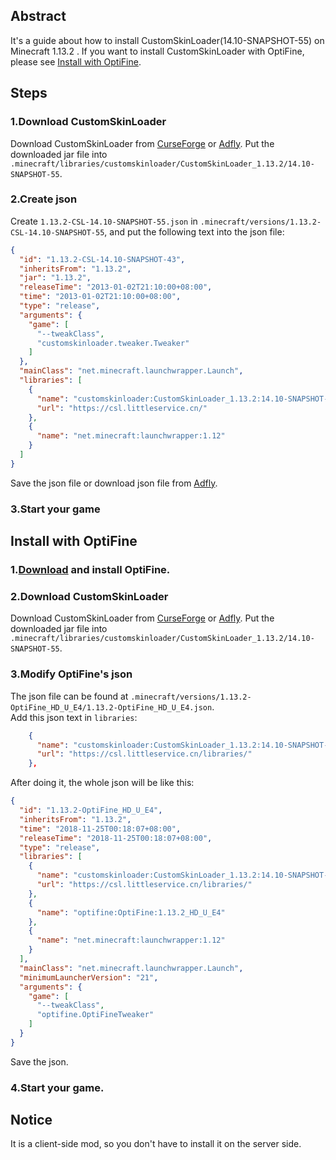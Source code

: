 ## Abstract
It's a guide about how to install CustomSkinLoader(14.10-SNAPSHOT-55) on Minecraft 1.13.2 .
If you want to install CustomSkinLoader with OptiFine, please see [Install with OptiFine](https://github.com/xfl03/MCCustomSkinLoader/wiki/1.13.2-Install-Guide#install-with-optifine).
## Steps
### 1.Download CustomSkinLoader
Download CustomSkinLoader from [CurseForge](https://minecraft.curseforge.com/projects/customskinloader/files/2634284) or [Adfly](http://stratoplot.com/3153490/csl-1132-1410-s55).
Put the downloaded jar file into `.minecraft/libraries/customskinloader/CustomSkinLoader_1.13.2/14.10-SNAPSHOT-55`.
### 2.Create json
Create `1.13.2-CSL-14.10-SNAPSHOT-55.json` in `.minecraft/versions/1.13.2-CSL-14.10-SNAPSHOT-55`, and put the following text into the json file:
```json
{
  "id": "1.13.2-CSL-14.10-SNAPSHOT-43",
  "inheritsFrom": "1.13.2",
  "jar": "1.13.2",
  "releaseTime": "2013-01-02T21:10:00+08:00",
  "time": "2013-01-02T21:10:00+08:00",
  "type": "release",
  "arguments": {
    "game": [
      "--tweakClass",
      "customskinloader.tweaker.Tweaker"
    ]
  },
  "mainClass": "net.minecraft.launchwrapper.Launch",
  "libraries": [
    {
      "name": "customskinloader:CustomSkinLoader_1.13.2:14.10-SNAPSHOT-55",
      "url": "https://csl.littleservice.cn/"
    },
    {
      "name": "net.minecraft:launchwrapper:1.12"
    }
  ]
}
```
Save the json file or download json file from [Adfly](http://stratoplot.com/5Uay).
### 3.Start your game
## Install with OptiFine
### 1.[Download](https://optifine.net/downloads) and install OptiFine.
### 2.Download CustomSkinLoader
Download CustomSkinLoader from [CurseForge](https://minecraft.curseforge.com/projects/customskinloader/files/2634284) or [Adfly](http://stratoplot.com/3153490/csl-1132-1410-s55).
Put the downloaded jar file into `.minecraft/libraries/customskinloader/CustomSkinLoader_1.13.2/14.10-SNAPSHOT-55`.
### 3.Modify OptiFine's json
The json file can be found at `.minecraft/versions/1.13.2-OptiFine_HD_U_E4/1.13.2-OptiFine_HD_U_E4.json`.  
Add this json text in `libraries`:
```json
    {
      "name": "customskinloader:CustomSkinLoader_1.13.2:14.10-SNAPSHOT-55",
      "url": "https://csl.littleservice.cn/libraries/"
    },
```
After doing it, the whole json will be like this:
```json
{
  "id": "1.13.2-OptiFine_HD_U_E4",
  "inheritsFrom": "1.13.2",
  "time": "2018-11-25T00:18:07+08:00",
  "releaseTime": "2018-11-25T00:18:07+08:00",
  "type": "release",
  "libraries": [
    {
      "name": "customskinloader:CustomSkinLoader_1.13.2:14.10-SNAPSHOT-55",
      "url": "https://csl.littleservice.cn/libraries/"
    },
    {
      "name": "optifine:OptiFine:1.13.2_HD_U_E4"
    },
    {
      "name": "net.minecraft:launchwrapper:1.12"
    }
  ],
  "mainClass": "net.minecraft.launchwrapper.Launch",
  "minimumLauncherVersion": "21",
  "arguments": {
    "game": [
      "--tweakClass",
      "optifine.OptiFineTweaker"
    ]
  }
}
```
Save the json.
### 4.Start your game.
## Notice
It is a client-side mod, so you don't have to install it on the server side.